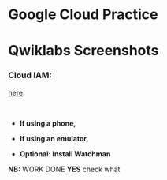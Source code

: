 Google Cloud Practice
========================

# Qwiklabs Screenshots 

### Cloud IAM:
[here](https://otyo.somanystories.ug/).

<br/>

*   **If using a phone,**



*  **If using an emulator,**

* **Optional: Install Watchman** <br/>




**NB:** WORK DONE **YES** check what 

